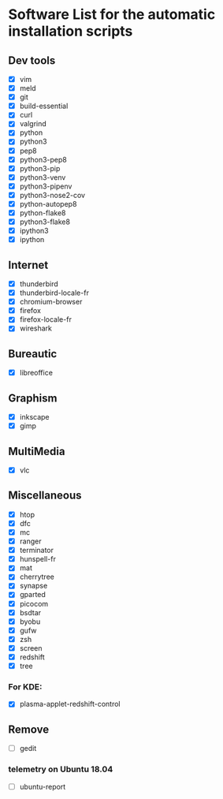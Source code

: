 # Software List for the automatic installation scripts

## Dev tools
- [x] vim
- [x] meld
- [x] git
- [x] build-essential
- [x] curl
- [x] valgrind
- [x] python
- [x] python3
- [x] pep8
- [x] python3-pep8
- [x] python3-pip
- [x] python3-venv
- [x] python3-pipenv
- [x] python3-nose2-cov
- [x] python-autopep8
- [x] python-flake8
- [x] python3-flake8
- [x] ipython3
- [x] ipython

## Internet
- [x] thunderbird
- [x] thunderbird-locale-fr
- [x] chromium-browser
- [x] firefox
- [x] firefox-locale-fr
- [x] wireshark

## Bureautic
- [x] libreoffice

## Graphism
- [x] inkscape
- [x] gimp

## MultiMedia
- [x] vlc

## Miscellaneous
- [x] htop
- [x] dfc
- [x] mc
- [x] ranger
- [x] terminator
- [x] hunspell-fr
- [x] mat
- [x] cherrytree
- [x] synapse
- [x] gparted
- [x] picocom
- [x] bsdtar
- [x] byobu
- [x] gufw
- [x] zsh
- [x] screen
- [x] redshift
- [x] tree

### For KDE:
- [x] plasma-applet-redshift-control


## Remove
- [ ] gedit

### telemetry on Ubuntu 18.04
- [ ] ubuntu-report

